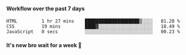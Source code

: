 #### Workflow over the past 7 days

<!--START_SECTION:waka-->

```text
HTML         1 hr 27 mins    ████████████████████▒░░░░   81.28 %
CSS          19 mins         ████▓░░░░░░░░░░░░░░░░░░░░   18.49 %
JavaScript   0 secs          ░░░░░░░░░░░░░░░░░░░░░░░░░   00.23 %
```

<!--END_SECTION:waka-->

#### It's new bro wait for a week 😤
